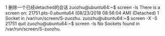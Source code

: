 1  删除一个已经detached的会话
zuozhu@ubuntu64:~$ screen -ls
There is a screen on:
	21751.pts-0.ubuntu64	(08/23/2018 08:56:04 AM)	(Detached)
1 Socket in /var/run/screen/S-zuozhu.
zuozhu@ubuntu64:~$ screen -X -S 21751 quit
zuozhu@ubuntu64:~$ screen -ls
No Sockets found in /var/run/screen/S-zuozhu.

